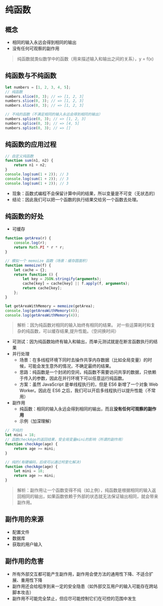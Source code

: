 # 纯函数

## 概念

-   相同的输入永远会得到相同的输出
-   没有任何可观察的副作用

> 纯函数就类似数学中的函数（用来描述输入和输出之间的关系），y = f(x)

## 纯函数与不纯函数

```js
let numbers = [1, 2, 3, 4, 5];
// 纯函数
numbers.slice(0, 3); // => [1, 2, 3]
numbers.slice(0, 3); // => [1, 2, 3]
numbers.slice(0, 3); // => [1, 2, 3]

// 不纯的函数（不满足相同的输入永远会得到相同的输出）
numbers.splice(0, 3); // => [1, 2, 3]
numbers.splice(0, 3); // => [4, 5]
numbers.splice(0, 3); // => []
```

## 纯函数的应用过程

```js
// 自定义纯函数
function sum(n1, n2) {
    return n1 + n2;
}
console.log(sum(1 + 2)); // 3
console.log(sum(1 + 2)); // 3
console.log(sum(1 + 2)); // 3
```

-   现象：函数式编程不会保留计算中间的结果，所以变量是不可变（无状态的）
-   结论：因此我们可以把一个函数的执行结果交给另一个函数去处理。

## 纯函数的好处

-   可缓存

```js
function getArea(r) {
    console.log(r);
    return Math.PI * r * r;
}

// 模拟一个 memoize 函数（场景：缓存圆面积）
function memoize(f) {
    let cache = {};
    return function () {
        let key = JSON.stringify(arguments);
        cache[key] = cache[key] || f.apply(f, arguments);
        return cache[key];
    };
}

let getAreaWithMemory = memoize(getArea);
console.log(getAreaWithMemory(4));
console.log(getAreaWithMemory(4));
```

> 解析：因为纯函数对相同的输入始终有相同的结果。
> 对一些运算耗时和复杂的纯函数，可以缓存结果,提升性能。（空间换时间）

-   可测试：因为纯函数始终有输入和输出，而单元测试就是在断言函数执行的结果
-   并行处理
    -   场景：在多线程环境下同时去操作共享内存数据（比如全局变量）的时候，可能会发生意外的情况，不确定最终的结果。
    -   思路：纯函数是一个封闭的空间，纯函数不需要访问共享的数据，只依赖于传入的参数，因此在并行环境下可以任意运行纯函数。
    -   方案：虽然 JavaScript 是单线程执行的，但是 ES6 新增了一个对象 Web Worker。因此在 ES6 之后，我们可以开启多线程执行以提升性能（不常用）
-   副作用
    -   纯函数：相同的输入永远会得到相同的输出，而且**没有任何可观察的副作用**
    -   示例（加深理解）

```js
// 不纯的
let mini = 18;
// 函数checkAge的返回结果，受全局变量mini的影响（所谓的副作用）
function checkAge(age) {
    return age >= mini;
}

// 纯的(有硬编码，后续可以通过柯里化解决)
function checkAge(age) {
    let mini = 18;
    return age >= mini;
}
```

> 解析：副作用让一个函数变得不纯（如上例），纯函数是根据相同的输入返回相同的输出，如果函数依赖于外部的状态就无法保证输出相同，就会带来副作用。

## 副作用的来源

-   配置文件
-   数据库
-   获取的用户输入

## 副作用的危害

-   所有外部交互都可能产生副作用，副作用会使方法的通用性下降、不适合扩展、重用性下降
-   副作用还会给程序到来一定的安全隐患（如外部交互用户的输入可能存在跨站脚本攻击）
-   副作用不可能完全禁止，但应尽可能控制它们在可控的范围中发生
